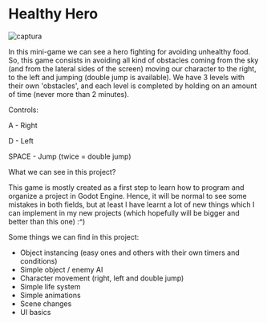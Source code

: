 # Healthy Hero

![captura](https://user-images.githubusercontent.com/49367885/63115676-fd2c0c00-bf97-11e9-928f-fdd87181c4bc.PNG)


In this mini-game we can see a hero fighting for avoiding unhealthy food.
So, this game consists in avoiding all kind of obstacles coming from the sky (and from the lateral sides of the screen) moving our character to the right, to the left and jumping (double jump is available).
We have 3 levels with their own 'obstacles', and each level is completed by holding on an amount of time (never more than 2 minutes).

Controls: 

A - Right

D - Left

SPACE - Jump (twice = double jump)

What we can see in this project?

This game is mostly created as a first step to learn how to program and organize a project in Godot Engine.
Hence, it will be normal to see some mistakes in both fields, but at least I have learnt a lot of new things which I can implement in my new projects (which hopefully will be bigger and better than this one) :^)

Some things we can find in this project:

- Object instancing (easy ones and others with their own timers and conditions)
- Simple object / enemy AI
- Character movement (right, left and double jump)
- Simple life system
- Simple animations
- Scene changes
- UI basics 
